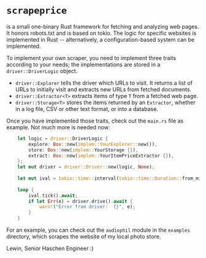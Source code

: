 # `scrapeprice`

is a small one-binary Rust framework for fetching and analyzing web pages. It
honors robots.txt and is based on tokio. The logic for specific websites is
implemented in Rust -- alternatively, a configuration-based system can be
implemented.

To implement your own scraper, you need to implement three traits according to
your needs; the implementations are stored in a `driver::DriverLogic` object.

- `driver::Explorer` tells the driver which URLs to visit. It returns a list of
URLs to initially visit and extracts new URLs from fetched documents.
- `driver::Extractor<T>` extracts items of type `T` from a fetched web page.
- `driver::Storage<T>` stores the items returned by an `Extractor`, whether in a
log file, CSV or other text format, or into a database.

Once you have implemented those traits, check out the `main.rs` file as example.
Not much more is needed now:

```rust
    let logic = driver::DriverLogic {    
        explore: Box::new(implem::YourExplorer::new()),    
        store: Box::new(implem::YourStorage {}),    
        extract: Box::new(implem::YourItemPriceExtractor {}),    
    };    
    let mut driver = driver::Driver::new(logic, None);    
     
    let mut ival = tokio::time::interval(tokio::time::Duration::from_millis(2000));    
    
    loop {    
        ival.tick().await;     
        if let Err(e) = driver.drive().await {    
            warn!("Error from driver:  {}", e);    
        }    
    } 
```

For an example, you can check out the `audiophil` module in the `examples`
directory, which scrapes the website of my local photo store.

Lewin, Senior Haschen Engineer :)
